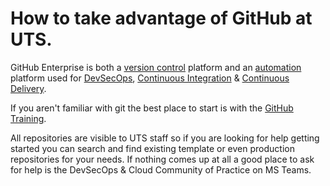 # How to take advantage of GitHub at UTS.

GitHub Enterprise is both a [version control](https://betterexplained.com/articles/a-visual-guide-to-version-control/) platform and an [automation](https://docs.github.com/en/actions) platform used for [DevSecOps](https://www.devsecops.org/), [Continuous Integration](https://martinfowler.com/articles/continuousIntegration.html) & [Continuous Delivery](https://minimumcd.org/minimumcd/).

If you aren't familiar with git the best place to start is with the [GitHub Training](https://lab.github.com/). 

All repositories are visible to UTS staff so if you are looking for help getting started you can search and find existing template or even production repositories for your needs. If nothing comes up at all a good place to ask for help is the DevSecOps & Cloud Community of Practice on MS Teams.
